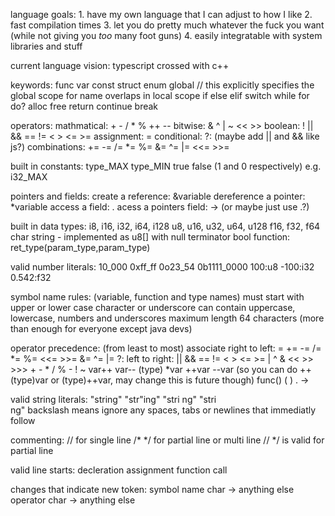 
language goals:
    1. have my own language that I can adjust to how I like
    2. fast compilation times
    3. let you do pretty much whatever the fuck you want (while not giving you *too* many foot guns)
    4. easily integratable with system libraries and stuff


current language vision:
    typescript crossed with c++


keywords:
    func var const struct enum
    global  // this explicitly specifies the global scope for name overlaps in local scope
    if else elif switch
    while for do?
    alloc free
    return continue break

operators:
    mathmatical: + - / * % ++ --
    bitwise: & ^ | ~ << >>
    boolean: ! || && == != < > <= >=
    assignment: =
    conditional: ?: (maybe add || and && like js?)
combinations:
    += -= /= *= %=
    &= ^= |= <<= >>=

built in constants:
    type_MAX
    type_MIN
    true false (1 and 0 respectively)
e.g. i32_MAX

pointers and fields:
    create a reference: &variable
    dereference a pointer: *variable
    access a field: .
    acess a pointers field: -> (or maybe just use .?)

built in data types:
    i8, i16, i32, i64, i128
    u8, u16, u32, u64, u128
    f16, f32, f64
    char
    string - implemented as u8[] with null terminator
    bool
    function: ret_type(param_type,param_type)

valid number literals:
    10_000
    0xff_ff
    0o23_54
    0b1111_0000
    100:u8
    -100:i32
    0.542:f32

symbol name rules: (variable, function and type names)
    must start with upper or lower case character or underscore
    can contain uppercase, lowercase, numbers and underscores
    maximum length 64 characters (more than enough for everyone except java devs)


operator precedence: (from least to most)
    associate right to left:
        = 
        += -= 
        /= *= %=
        <<= >>= 
        &= ^= |=
        ?:
    left to right:
        ||
        &&
        == !=
        < > <= >=
        |
        ^
        &
        << >> >>>
        + -
        * / %
        - ! ~
        var++ var--
        (type) *var ++var --var  (so you can do ++(type)var or (type)++var, may change this is future though)
        func()
        ( ) . ->

valid string literals:
    "string"
    "str\"ing"
    "stri
ng"
    "stri\
    ng" backslash means ignore any spaces, tabs or newlines that immediatly follow


commenting:
    // for single line
    /* */ for partial line or multi line
    // */ is valid for partial line

valid line starts:
    decleration
    assignment
    function call

changes that indicate new token:
    symbol name char -> anything else
    operator char -> anything else

